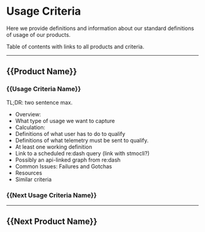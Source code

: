 # Usage Criteria

Here we provide definitions and information about our standard definitions of usage of our products.

Table of contents with links to all products and criteria.

-----

## {{Product Name}}

### {{Usage Criteria Name}}
TL;DR: two sentence max.

 - Overview:
  - What type of usage we want to capture
 - Calculation:
  - Definitions of what user has to do to qualify
  - Definitions of what telemetry must be sent to qualify.
  - At least one working definition
  - Link to a scheduled re:dash query (link with stmocli?)
  - Possibly an api-linked graph from re:dash
 - Common Issues: Failures and Gotchas
 - Resources
  - Similar criteria

### {{Next Usage Criteria Name}}
 ----

## {{Next Product Name}}
